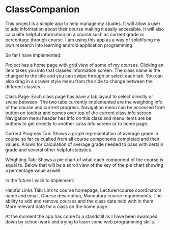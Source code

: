 # ClassCompanion
This project is a simple app to help manage my studies. It will allow a user to add infomration about their course
making it easily accessible. It will also calcualte helpful information on a course such as current grade or percentage
through course. I am using this app as a way of solidifying my own research into learning android application programming.

So far I have implemented: 

Project has a home page with grid view of some of my courses. Clicking an item takes you into that classes information screen. The class name is the changed to the title and you can swipe through or select each tab. You can also drag in a drawer style menu from the side to change between the different classes.
  
Class Page: Each class page has have a tab layout to select directly or swipe between. The two tabs currently implemented are the weighting info of the course and current progress. Navigation menu can be accessed from button on toolbar and comes over top of the current class info screen. Navigation menu header has info on this class and menu items are be buttons to get directly to another calss info screen or to home page.

Current Progress Tab: Shows a graph representation of average grade in course so far calcualted from all course components completed and their values. Allows for calculation of average grade needed to pass with certain grade and several other helpful statistics.

Weighting Tab: Shows a pie chart of what each component of the course is equal to. Below that will be a scroll view of the key of the pie chart showing a percentage value aswell.

In the future I wish to implement:
  
Helpful Links Tab: Link to course homepage, Lecturer/course coordinators name and email, Course description, Mandatory course requirements. The ability to add and remove courses and the class data held with in them. More relevant data for a class on the home page.


At the moment the app has come to a standstill as I have been swamped down by school work and trying to learn some web programming skills.
